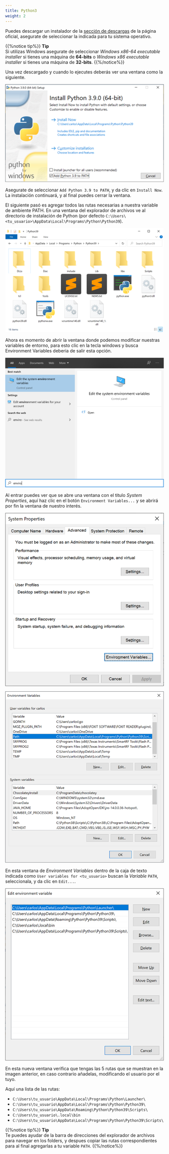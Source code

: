 ```yaml
---
title: Python3
weight: 2
---
```


Puedes descargar un instalador de la [sección de descargas](https://www.python.org/downloads/) de la página oficial, asegurate de seleccionar la indicada para tu sistema operativo.

{{%notice tip%}}
**Tip**
\
Si utilizas Windows asegurate de seleccionar _Windows x86-64 executable installer_ si tienes una máquina de **64-bits** o _Windows x86 executable installer_ si tienes una máquina de **32-bits**.
{{%/notice%}}

Una vez descargado y cuando lo ejecutes deberás ver una ventana como la siguiente.

![0101-python_installer](0101-python_installer.png)

Asegurate de seleccionar `Add Python 3.9 to PATH`, y da clic en `Install Now`. La instalación continuará, y al final puedes cerrar la ventana.

El siguiente pasó es agregar todos las rutas necesarias a nuestra variable de ambiente PATH. En una ventana del explorador de archivos ve al directorio de instalación de Python (por defecto `C:\Users\<tu_usuario>\AppData\Local\Programs\Python\Python39`).

![0102-python_folder](0102-python_folder.png)

Ahora es momento de abrir la ventana donde podemos modificar nuestras variables de entorno, para esto clic en la tecla windows y busca Environment Variables deberia de salir esta opción.

![0103-envvar](0103-envvar.png)

Al entrar puedes ver que se abre una ventana con el titulo _System Properties_, aquí haz clic en el botón `Environment Variables...` y se abrirá por fin la ventana de nuestro interés.

![0104-sysprop](0104-sysprop.png)

![0105-envpath](0105-envpath.png)

En esta ventana de _Environment Variables_ dentro de la caja de texto indicada como `User variables for <tu_usuario>` buscan la _Variable_ `PATH`, seleccionala, y da clic en `Edit...`.

![0106-path](0106-path.png)

En esta nueva ventana verifica que tengas las 5 rutas que se muestran en la imagen anterior, en caso contrario añadelas, modificando el usuario por el tuyo.

Aquí una lista de las rutas:

-   `C:\Users\tu_usuario\AppData\Local\Programs\Python\Launcher\`
-   `C:\Users\tu_usuario\AppData\Local\Programs\Python\Python39\`
-   `C:\Users\tu_usuario\AppData\Roaming\Python\Python39\Scripts\`
-   `C:\Users\tu_usuario\.local\bin`
-   `C:\Users\tu_usuario\AppData\Local\Programs\Python\Python39\Scripts\`

{{%notice tip%}}
**Tip**
\
Te puedes ayudar de la barra de direcciones del explorador de archivos para navegar en los folders, y despues copiar las rutas correspondientes para al final agregarlas a tu variable `PATH`.
{{%/notice%}}
